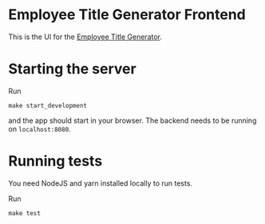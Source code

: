 # Employee Title Generator Frontend

This is the UI for the [Employee Title Generator](https://github.com/adamkasztenny/employee-title-generator).

# Starting the server
Run
```
make start_development
```

and the app should start in your browser. The backend needs to be running on `localhost:8080`.

# Running tests
You need NodeJS and yarn installed locally to run tests.

Run
```
make test
```

